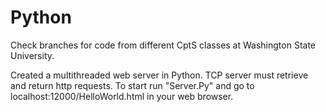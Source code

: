 # Python

Check branches for code from different CptS classes at Washington State University.

Created a multithreaded web server in Python. TCP server must retrieve and return http requests. To start run "Server.Py" and go to localhost:12000/HelloWorld.html in your web browser.
